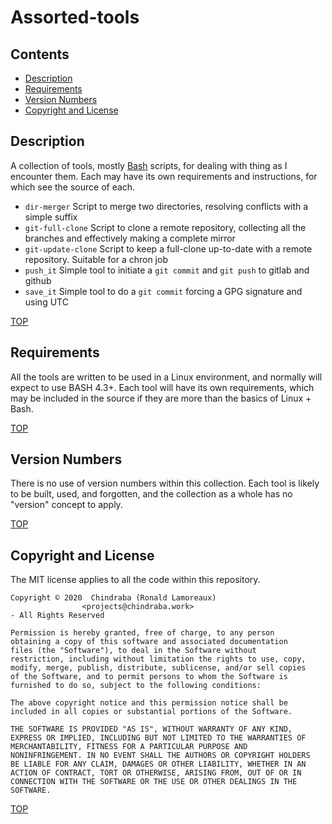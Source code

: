 # Assorted-tools

## Contents

- [Description](#description)
- [Requirements](#requirements)
- [Version Numbers](#version-numbers)
- [Copyright and License](#copyright-and-license)


## Description

A collection of tools, mostly [Bash][bash] scripts, for dealing with thing as I encounter them. Each may have its own requirements and instructions, for which see the source of each.

- `dir-merger` Script to merge two directories, resolving conflicts with a simple suffix
- `git-full-clone` Script to clone a remote repository, collecting all the branches and effectively making a complete mirror
- `git-update-clone` Script to keep a full-clone up-to-date with a remote repository. Suitable for a chron job
- `push_it` Simple tool to initiate a `git commit` and `git push` to gitlab and github
- `save_it` Simple tool to do a `git commit` forcing a GPG signature and using UTC

[TOP](#contents)

## Requirements

All the tools are written to be used in a Linux environment, and normally will expect to use BASH 4.3+. Each tool will have its own requirements, which may be included in the source if they are more than the basics of Linux + Bash.

[TOP](#contents)

## Version Numbers

There is no use of version numbers within this collection. Each tool is likely to be built, used, and forgotten, and the collection as a whole has no "version" concept to apply.

[TOP](#contents)

## Copyright and License

The MIT license applies to all the code within this repository.

    Copyright © 2020  Chindraba (Ronald Lamoreaux)
                    <projects@chindraba.work>
    - All Rights Reserved

    Permission is hereby granted, free of charge, to any person
    obtaining a copy of this software and associated documentation
    files (the "Software"), to deal in the Software without
    restriction, including without limitation the rights to use, copy,
    modify, merge, publish, distribute, sublicense, and/or sell copies
    of the Software, and to permit persons to whom the Software is
    furnished to do so, subject to the following conditions:

    The above copyright notice and this permission notice shall be
    included in all copies or substantial portions of the Software.

    THE SOFTWARE IS PROVIDED "AS IS", WITHOUT WARRANTY OF ANY KIND,
    EXPRESS OR IMPLIED, INCLUDING BUT NOT LIMITED TO THE WARRANTIES OF
    MERCHANTABILITY, FITNESS FOR A PARTICULAR PURPOSE AND
    NONINFRINGEMENT. IN NO EVENT SHALL THE AUTHORS OR COPYRIGHT HOLDERS
    BE LIABLE FOR ANY CLAIM, DAMAGES OR OTHER LIABILITY, WHETHER IN AN
    ACTION OF CONTRACT, TORT OR OTHERWISE, ARISING FROM, OUT OF OR IN
    CONNECTION WITH THE SOFTWARE OR THE USE OR OTHER DEALINGS IN THE
    SOFTWARE.

[TOP](#contents)


  [bash]: https://www.gnu.org/software/bash/

